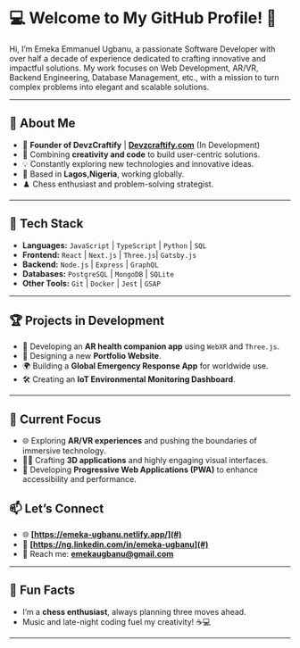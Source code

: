 # 💻 **Welcome to My GitHub Profile!** 👋

Hi, I’m Emeka Emmanuel Ugbanu, a passionate Software Developer with over half a decade of experience dedicated to crafting innovative and impactful solutions. My work focuses on Web Development, AR/VR, Backend Engineering, Database Management, etc., with a mission to turn complex problems into elegant and scalable solutions.

---

## 🌟 **About Me**
- 🚀 **Founder of DevzCraftify** | **[Devzcraftify.com](#)** (In Development)  
- 🎨 Combining **creativity and code** to build user-centric solutions.  
- 💡 Constantly exploring new technologies and innovative ideas.  
- 📍 Based in **Lagos,Nigeria**, working globally.  
- ♟️ Chess enthusiast and problem-solving strategist.  

---

## 🔧 **Tech Stack**
- **Languages:** `JavaScript` | `TypeScript` | `Python` | `SQL`  
- **Frontend:** `React` | `Next.js` | `Three.js`| `Gatsby.js` 
- **Backend:** `Node.js` | `Express` | `GraphQL`  
- **Databases:** `PostgreSQL` | `MongoDB` | `SQLite`  
- **Other Tools:** `Git` | `Docker` | `Jest` | `GSAP`  

---

## 🏆 **Projects in Development**
- 🚀 Developing an **AR health companion app** using `WebXR` and `Three.js`.
- 🎨 Designing a new **Portfolio Website**.
- 🌍 Building a **Global Emergency Response App** for worldwide use.  
- 🛠 Creating an **IoT Environmental Monitoring Dashboard**.  

---

## 🔭 **Current Focus**
- 🌐 Exploring **AR/VR experiences** and pushing the boundaries of immersive technology.  
- 🧑‍🎨 Crafting **3D applications** and highly engaging visual interfaces.  
- 📱 Developing **Progressive Web Applications (PWA)** to enhance accessibility and performance.  


## 📫 **Let’s Connect**
- 🌐 **[https://emeka-ugbanu.netlify.app/](#)**  
- 💼 **[https://ng.linkedin.com/in/emeka-ugbanu](#)**  
- 📧 Reach me: **emekaugbanu@gmail.com**  

---

## 🌱 **Fun Facts**
- I’m a **chess enthusiast**, always planning three moves ahead.  
- Music and late-night coding fuel my creativity! ☕💻  
---
